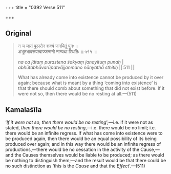 +++
title = "0392 Verse 511"

+++
## Original 
>
> न च जातं पुरस्तेन शक्यं जनयितुं पुनः ।  
> अभूतभावरूपत्वाज्जन्मनो नान्यथा स्थितिः ॥ ५११ ॥ 
>
> *na ca jātaṃ purastena śakyaṃ janayituṃ punaḥ* \|  
> *abhūtabhāvarūpatvājjanmano nānyathā sthitiḥ* \|\| 511 \|\| 
>
> What has already come into existence cannot be produced by it over again; because what is meant by a thing ‘coming into existence’ is that there should comb about something that did not exist before. If it were not so, then there would be no resting at all.—(511)



## Kamalaśīla

‘*If* *it were not so, then there would be no resting*’;—i.e. if it were not as stated, *then there would be no resting*,—i.e. there would be no limit; i.e. there would be an infinite regress. If what has come into existence were to be produced again, then there would be an equal possibility of its being produced over again; and in this way there would be an infinite regress of productions,—there would be no cessation in the activity of the Cause,—and the Causes themselves would be liable to be produced; as there would be nothing to distinguish them;—and the result would be that there could be no such distinction as ‘this is the *Cause* and that the *Effect*’.—(511)


